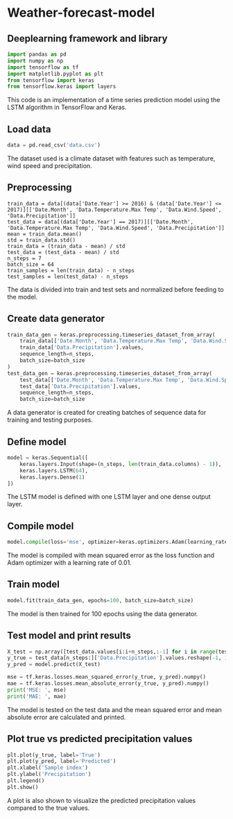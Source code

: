 # Weather-forecast-model


## Deeplearning framework and library
``` python
import pandas as pd
import numpy as np
import tensorflow as tf
import matplotlib.pyplot as plt
from tensorflow import keras
from tensorflow.keras import layers
```
This code is an implementation of a time series prediction model using the LSTM algorithm in TensorFlow and Keras. 

## Load data
``` python
data = pd.read_csv('data.csv')
```
The dataset used is a climate dataset with features such as temperature, wind speed and precipitation.

## Preprocessing
``` pytohn
train_data = data[(data['Date.Year'] >= 2016) & (data['Date.Year'] <= 2017)][['Date.Month', 'Data.Temperature.Max Temp', 'Data.Wind.Speed', 'Data.Precipitation']]
test_data = data[(data['Date.Year'] == 2017)][['Date.Month', 'Data.Temperature.Max Temp', 'Data.Wind.Speed', 'Data.Precipitation']]
mean = train_data.mean()
std = train_data.std()
train_data = (train_data - mean) / std
test_data = (test_data - mean) / std
n_steps = 7
batch_size = 64
train_samples = len(train_data) - n_steps
test_samples = len(test_data) - n_steps
```
The data is divided into train and test sets and normalized before feeding to the model.

## Create data generator
``` python
train_data_gen = keras.preprocessing.timeseries_dataset_from_array(
    train_data[['Date.Month', 'Data.Temperature.Max Temp', 'Data.Wind.Speed']].values,
    train_data['Data.Precipitation'].values,
    sequence_length=n_steps,
    batch_size=batch_size
)
test_data_gen = keras.preprocessing.timeseries_dataset_from_array(
    test_data[['Date.Month', 'Data.Temperature.Max Temp', 'Data.Wind.Speed']].values,
    test_data['Data.Precipitation'].values,
    sequence_length=n_steps,
    batch_size=batch_size
```
A data generator is created for creating batches of sequence data for training and testing purposes. 

## Define model
``` python
model = keras.Sequential([
    keras.layers.Input(shape=(n_steps, len(train_data.columns) - 1)),
    keras.layers.LSTM(64),
    keras.layers.Dense(1)
])
```
The LSTM model is defined with one LSTM layer and one dense output layer.

## Compile model
``` python
model.compile(loss='mse', optimizer=keras.optimizers.Adam(learning_rate=0.01), metrics=['mae'])
```
The model is compiled with mean squared error as the loss function and Adam optimizer with a learning rate of 0.01.

## Train model
``` python
model.fit(train_data_gen, epochs=100, batch_size=batch_size)
```
The model is then trained for 100 epochs using the data generator.

## Test model and print results
``` python
X_test = np.array([test_data.values[i:i+n_steps,:-1] for i in range(test_samples)])
y_true = test_data[n_steps:]['Data.Precipitation'].values.reshape(-1, 1)
y_pred = model.predict(X_test)

mse = tf.keras.losses.mean_squared_error(y_true, y_pred).numpy()
mae = tf.keras.losses.mean_absolute_error(y_true, y_pred).numpy()
print('MSE: ', mse)
print('MAE: ', mae)
```
The model is tested on the test data and the mean squared error and mean absolute error are calculated and printed. 

## Plot true vs predicted precipitation values
``` python
plt.plot(y_true, label='True')
plt.plot(y_pred, label='Predicted')
plt.xlabel('Sample index')
plt.ylabel('Precipitation')
plt.legend()
plt.show()
```
A plot is also shown to visualize the predicted precipitation values compared to the true values.
